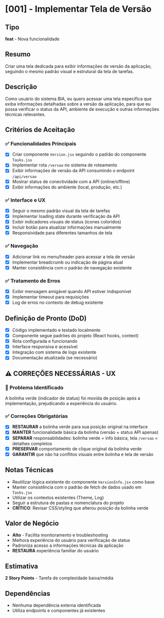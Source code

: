 # [001] - Implementar Tela de Versão

## Tipo
**feat** - Nova funcionalidade

## Resumo
Criar uma tela dedicada para exibir informações de versão da aplicação, seguindo o mesmo padrão visual e estrutural da tela de tarefas.

## Descrição
Como usuário do sistema BIA, eu quero acessar uma tela específica que exiba informações detalhadas sobre a versão da aplicação, para que eu possa verificar o status da API, ambiente de execução e outras informações técnicas relevantes.

## Critérios de Aceitação

### ✅ Funcionalidades Principais
- [x] Criar componente `Version.jsx` seguindo o padrão do componente `Tasks.jsx`
- [x] Implementar rota `/versao` no sistema de roteamento
- [x] Exibir informações de versão da API consumindo o endpoint `/api/versao`
- [x] Mostrar status de conectividade com a API (online/offline)
- [x] Exibir informações do ambiente (local, produção, etc.)

### ✅ Interface e UX
- [x] Seguir o mesmo padrão visual da tela de tarefas
- [x] Implementar loading state durante verificação da API
- [x] Exibir indicadores visuais de status (ícones coloridos)
- [x] Incluir botão para atualizar informações manualmente
- [x] Responsividade para diferentes tamanhos de tela

### ✅ Navegação
- [x] Adicionar link no menu/header para acessar a tela de versão
- [x] Implementar breadcrumb ou indicação de página atual
- [x] Manter consistência com o padrão de navegação existente

### ✅ Tratamento de Erros
- [x] Exibir mensagem amigável quando API estiver indisponível
- [x] Implementar timeout para requisições
- [x] Log de erros no contexto de debug existente

## Definição de Pronto (DoD)
- [x] Código implementado e testado localmente
- [x] Componente segue padrões do projeto (React hooks, context)
- [x] Rota configurada e funcionando
- [x] Interface responsiva e acessível
- [x] Integração com sistema de logs existente
- [x] Documentação atualizada (se necessário)

## ⚠️ CORREÇÕES NECESSÁRIAS - UX

### 🔴 Problema Identificado
A bolinha verde (indicador de status) foi movida de posição após a implementação, prejudicando a experiência do usuário.

### ✅ Correções Obrigatórias
- [x] **RESTAURAR** a bolinha verde para sua posição original na interface
- [x] **MANTER** funcionalidade básica da bolinha (versão + status API apenas)
- [x] **SEPARAR** responsabilidades: bolinha verde = info básica, tela `/versao` = detalhes completos
- [x] **PRESERVAR** comportamento de clique original da bolinha verde
- [x] **GARANTIR** que não há conflitos visuais entre bolinha e tela de versão

## Notas Técnicas
- Reutilizar lógica existente do componente `VersionInfo.jsx` como base
- Manter consistência com o padrão de fetch de dados usado em `Tasks.jsx`
- Utilizar os contextos existentes (Theme, Log)
- Seguir a estrutura de pastas e nomenclatura do projeto
- **CRÍTICO**: Revisar CSS/styling que alterou posição da bolinha verde

## Valor de Negócio
- **Alto** - Facilita monitoramento e troubleshooting
- Melhora experiência do usuário para verificação de status
- Padroniza acesso a informações técnicas da aplicação
- **RESTAURA** experiência familiar do usuário

## Estimativa
**2 Story Points** - Tarefa de complexidade baixa/média

## Dependências
- Nenhuma dependência externa identificada
- Utiliza endpoints e componentes já existentes
